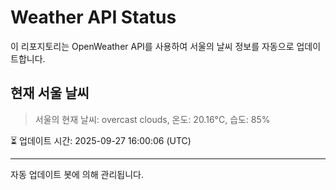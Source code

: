 
# Weather API Status

이 리포지토리는 OpenWeather API를 사용하여 서울의 날씨 정보를 자동으로 업데이트합니다.

## 현재 서울 날씨
> 서울의 현재 날씨: overcast clouds, 온도: 20.16°C, 습도: 85%

⏳ 업데이트 시간: 2025-09-27 16:00:06 (UTC)

---
자동 업데이트 봇에 의해 관리됩니다.
